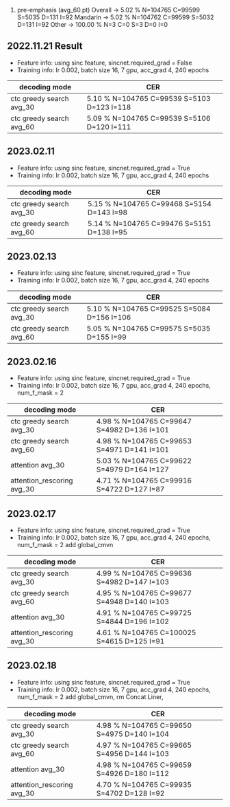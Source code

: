 1. pre-emphasis (avg_60.pt)
Overall -> 5.02 % N=104765 C=99599 S=5035 D=131 I=92
Mandarin -> 5.02 % N=104762 C=99599 S=5032 D=131 I=92
Other -> 100.00 % N=3 C=0 S=3 D=0 I=0

## 2022.11.21 Result

* Feature info: using sinc feature, sincnet.required_grad = False
* Training info: lr 0.002, batch size 16, 7 gpu, acc_grad 4, 240 epochs

| decoding mode             | CER   |
|---------------------------|-------|
| ctc greedy search avg_30  | 5.10 % N=104765 C=99539 S=5103 D=123 I=118  |
| ctc greedy search avg_60  | 5.09 % N=104765 C=99539 S=5106 D=120 I=111  |

## 2023.02.11

* Feature info: using sinc feature, sincnet.required_grad = True
* Training info: lr 0.002, batch size 16, 7 gpu, acc_grad 4, 240 epochs

| decoding mode             | CER   |
|---------------------------|-------|
| ctc greedy search avg_30  | 5.15 % N=104765 C=99468 S=5154 D=143 I=98  |
| ctc greedy search avg_60  | 5.14 % N=104765 C=99476 S=5151 D=138 I=95  |

## 2023.02.13

* Feature info: using sinc feature, sincnet.required_grad = True
* Training info: lr 0.002, batch size 16, 7 gpu, acc_grad 4, 240 epochs

| decoding mode             | CER   |
|---------------------------|-------|
| ctc greedy search avg_30  | 5.10 % N=104765 C=99525 S=5084 D=156 I=106 |
| ctc greedy search avg_60  | 5.05 % N=104765 C=99575 S=5035 D=155 I=99  |


## 2023.02.16
* Feature info: using sinc feature, sincnet.required_grad = True
* Training info: lr 0.002, batch size 16, 7 gpu, acc_grad 4, 240 epochs, num_f_mask = 2

| decoding mode             | CER   |
|---------------------------|-------|
| ctc greedy search   avg_30  | 4.98 % N=104765 C=99647 S=4982 D=136 I=101 |
| ctc greedy search   avg_60  | 4.98 % N=104765 C=99653 S=4971 D=141 I=101 |
| attention           avg_30  | 5.03 % N=104765 C=99622 S=4979 D=164 I=127 |
| attention_rescoring avg_30  | 4.71 % N=104765 C=99916 S=4722 D=127 I=87  |


## 2023.02.17
* Feature info: using sinc feature, sincnet.required_grad = True
* Training info: lr 0.002, batch size 16, 7 gpu, acc_grad 4, 240 epochs, num_f_mask = 2
  add global_cmvn

| decoding mode               |         CER                                |
|-----------------------------|--------------------------------------------|
| ctc greedy search   avg_30  | 4.99 % N=104765 C=99636 S=4982 D=147 I=103 |
| ctc greedy search   avg_60  | 4.95 % N=104765 C=99677 S=4948 D=140 I=103 |
| attention           avg_30  | 4.91 % N=104765 C=99725 S=4844 D=196 I=102 |
| attention_rescoring avg_30  | 4.61 % N=104765 C=100025 S=4615 D=125 I=91 |


## 2023.02.18
* Feature info: using sinc feature, sincnet.required_grad = True
* Training info: lr 0.002, batch size 16, 7 gpu, acc_grad 4, 240 epochs, num_f_mask = 2
  add global_cmvn,  rm Concat Liner,

| decoding mode               |         CER                                |
|-----------------------------|--------------------------------------------|
| ctc greedy search   avg_30  | 4.98 % N=104765 C=99650 S=4975 D=140 I=104 |
| ctc greedy search   avg_60  | 4.97 % N=104765 C=99665 S=4956 D=144 I=103 |
| attention           avg_30  | 4.98 % N=104765 C=99659 S=4926 D=180 I=112 |
| attention_rescoring avg_30  | 4.70 % N=104765 C=99935 S=4702 D=128 I=92  |